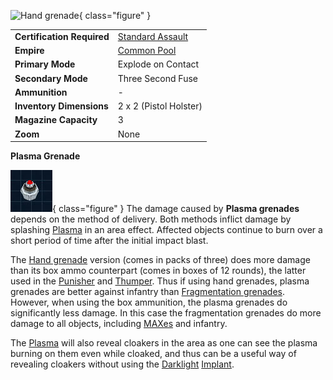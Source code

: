![
[Hand grenade](Hand_grenade.md)](../images/Plasma-Hand-grenade.jpg){ class="figure" }

|                            |                                                           |
| -------------------------- | --------------------------------------------------------- |
| **Certification Required** | [Standard Assault](../certifications/Standard_Assault.md) |
| **Empire**                 | [Common Pool](../terminology/Common_Pool.md)              |
| **Primary Mode**           | Explode on Contact                                        |
| **Secondary Mode**         | Three Second Fuse                                         |
| **Ammunition**             | \-                                                        |
| **Inventory Dimensions**   | 2 x 2 (Pistol Holster)                                    |
| **Magazine Capacity**      | 3                                                         |
| **Zoom**                   | None                                                      |

**Plasma Grenade**

![](../images/Plasma-Hand-grenade-Icon.jpg){ class="figure" }
[](../images/Plasmagrenadepack.jpg) The damage caused
by **Plasma grenades** depends on the method of delivery. Both methods inflict
damage by splashing [Plasma](Plasma.md) in an area effect. Affected objects
continue to burn over a short period of time after the initial impact blast.

The [Hand grenade](Hand_grenade.md) version (comes in packs of three) does more
damage than its box ammo counterpart (comes in boxes of 12 rounds), the latter
used in the [Punisher](Punisher.md) and [Thumper](Thumper.md). Thus if using
hand grenades, plasma grenades are better against infantry than
[Fragmentation grenades](Fragmentation_grenade.md). However, when using the box
ammunition, the plasma grenades do significantly less damage. In this case the
fragmentation grenades do more damage to all objects, including
[MAXes](../armor/Mechanized_Assault_Exo-Suit.md) and infantry.

The [Plasma](Plasma.md) will also reveal cloakers in the area as one can see the
plasma burning on them even while cloaked, and thus can be a useful way of
revealing cloakers without using the [Darklight](../implants/Darklight_Vision.md)
[Implant](../implants/index.md).
